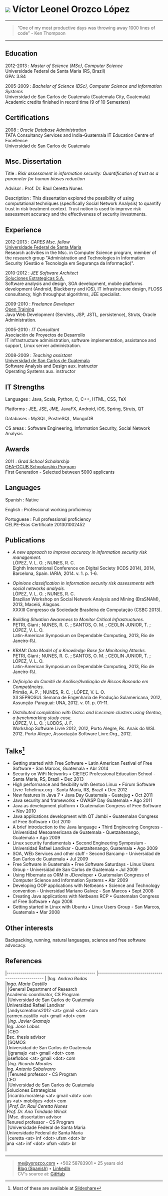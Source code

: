 ![](cvsmall.jpg) Víctor Leonel Orozco López
===========================================

----

>”One of my most productive days was throwing away 1000 lines of code” - Ken Thompson

----


Education
---------

2012-2013
:	*Master of Science (MSc), Computer Science*  
	Universidade Federal de Santa Maria (RS, Brazil)  
	GPA: 3.84

2005-2009 
:	*Bachelor of Science (BSc), Computer Science and Information Systems*  
	Universidad de San Carlos de Guatemala  (Guatemala City, Guatemala)  
	Academic credits finished in record time (9 of 10 Semesters)

Certifications
--------------
2008
:	*Oracle Database Administration*  
	TATA Consultancy Services and India-Guatemala IT Education Centre of Excellence  
	Universidad de San Carlos de Guatemala


Msc. Dissertation
-----------------
Title
:	*Risk assessment in information security: Quantification of trust as a parameter for human biases reduction*

Advisor
:	Prof. Dr. Raul Ceretta Nunes

Description
: 	This dissertation explored the possibility of using computational techniques (specifically Social Network Analysis) to quantify trust in risk treatment context. Trust notion is used to improve risk assessment accuracy and the effectiveness of security investments. 

Experience
----------

2012-2013
: 	*CAPES Msc. fellow*  
	[Universidade Federal de Santa Maria](http://www.ufsm.br/)  
	Research activities in the Msc. in Computer Science program, member of the research group "Administration and Technologies in Information Security (Gestão e Tecnologia em Segurança da Informação)".

2010-2012
:	*JEE Software Architect*  
	[Soluciones Estrategicas S.A.](http://www.mobilges.com/)  
	Software analysis and design, SOA development, mobile platforms development (Android, Blackberry and iOS), IT infrastructure design, FLOSS consultancy, high throughput algorithms, JEE specialist. 

2009-2010
: 	*Freelance Developer*  
	[Open Training](http://www.open-training.com/)  
	Java Web Development (Servlets, JSP, JSTL, persistence), Struts, Oracle Administration.


2005-2010
:	*IT Consultant*  
	Asociación de Proyectos de Desarrollo  
	IT infrastructure administration, software implementation, assistance and support, Linux server administration.

2008-2009
:	*Teaching assistant*  
	[Universidad de San Carlos de Guatemala](http://www.usac.edu.gt/)  
	Software Analysis and Design aux. instructor  
	Operating Systems aux. instructor

IT Strengths
------------
Languages
:	Java, Scala, Python, C, C++, HTML, CSS, TeX

Platforms 
:	JEE, JSE, JME, JavaFX, Android, iOS, Spring, Struts, QT

Databases
:	MySQL, PostreSQL, MongoDB

CS areas
:	Software Engineering, Information Security, Social Network Analysis

Awards
------
2011
:	*Grad School Scholarship*  
	[OEA-GCUB Schoolarship Program](http://www.grupocoimbra.org.br/coimbra/index.php?option=com_content&view=article&id=251:estudantes-selecionados-paec-20122013-oeagcub&catid=36:principal)  
	First Generation - Selected between 5000 applicants

Languages
---------
Spanish
:	Native 

English
:	Professional working proficiency

Portuguese
:	Full professional proficiency  
	CELPE-Bras Certificate 201301002452

Publications
------------
* *A new approach to improve accuracy in information security risk management.*  
LÓPEZ, V. L. O. ; NUNES, R. C.  
Eighth International Conference on Digital Society (ICDS 2014), 2014, Barcelona, Spain.
IARIA, 2014. v. 1. p. 1-6. 

* *Opinions classification in information security risk assessments with social networks analysis.*  
LÓPEZ, V. L. O. ; NUNES, R. C.  
Brazilian Workshop on Social Network Analysis and Mining (BraSNAM), 2013, Maceió, Alagoas.  
XXXIII Congresso da Sociedade Brasileira de Computação (CSBC 2013).

* *Building Situation Awareness to Monitor Critical Infrastructures.*  
PETRI, Giani ; NUNES, R. C. ; SANTOS, O. M. ; CEOLIN JUNIOR, T. ; LÓPEZ, V. L. O.  
Latin-American Symposium on Dependable Computing, 2013, Rio de Janeiro-RJ.

* *KBAM: Data Model of a Knowledge Base for Monitoring Attacks.*  
PETRI, Giani ; NUNES, R. C. ; SANTOS, O. M. ; CEOLIN JUNIOR, T. ; LÓPEZ, V. L. O.  
Latin-American Symposium on Dependable Computing, 2013, Rio de Janeiro-RJ.

* *Definição do Comitê de Análise/Avaliação de Riscos Baseado em Competências.*  
Primão, A. P. ; NUNES, R. C. ; LÓPEZ, V. L. O.  
XII SEPROSUL Semana de Engenharia de Produção Sulamericana, 2012, Assunção-Paraguai: UNA, 2012. v. 01. p. 01-11.

* *Distributed compilation with Distcc and Icecream clusters using Gentoo, a benchmarking study case.*  
LÓPEZ, V. L. O. ; LOBOS, J. F.  
Workshop Software Livre 2012, 2012, Porto Alegre, Rs. Anais do WSL 2012. Porto Alegre, Associação Software Livre.Org., 2012.


Talks[^1]
---------
* Getting started with Free Software • Latin American Festival of Free Software - San Marcos, Guatemala • Abr 2014
* Security on WiFi Networks • CIETEC Professional Education School - Santa Maria, RS, Brazil • Dec 2013
* High performance and flexibility with Gentoo Linux • Fórum Software Livre Tchelinux.org - Santa Maria, RS, Brazil • Dec 2012
* New features in Java 7 • Java Day Guatemala - Guatejug • Oct 2011
* Java security and frameworks • OWASP Day Guatemala • Ago 2011
* Java as development platform • Guatemalan Congress of Free Software • Nov 2010
* Java applications development with QT Jambi • Guatemalan Congress of Free Software • Oct 2010
* A brief introduction to the Java language • Third Engineering Congress - Universidad Mesoamericana de Guatemala - Quetzaltenango, Guatemala • Ago 2009
* Linux security fundamentals • Second Engineering Symposium - Universidad Rafael Landivar - Quetzaltenango, Guatemala • Ago 2009
* SOA, WEb Services and other stuff - Second Barcamp - Universidad de San Carlos de Guatemala • Jul 2009
* Free Software in Guatemala • Free Software Saturdays - Linux Users Group - Universidad de San Carlos de Guatemala • Jul 2009
* Using Hibernate as ORM in JDeveloper • Guatemalan Congress of Computer Science and Information Systems • Abr 2009
* Developing OOP applications with Netbeans • Science and Technology convention - Universidad Mariano Galvez - San Marcos • Sept 2008
* Creating Java applications with Netbeans RCP • Guatemalan Congress of Free Software • Ago 2008
* Getting started in Linux with Ubuntu • Linux Users Group - San Marcos, Guatemala • Mar 2008

[^1]: Most of these are available at [Slideshare](http://www.slideshare.net/tuxtor/)



Other interests
---------------
Backpacking, running, natural languages, science and free software advocacy.


References
----------
|-------------------------------------------- 		|---------------------------------------------------	|
|*Ing. Andrea Rodas*<br />							|*Inga. Maria Castillo*<br />							|
|General Department of Research<br />				|Academic coordinator, CS Program<br />					|
|Universidad de San Carlos de Guatemala<br />		|Universidad Rafael Landivar<br />						|
|andyscreations2012 \<at> gmail \<dot> com<br />	|carmen.castillo \<at> gmail \<dot> com<br />			|
|*Ing. Javier Gramajo*<br />						|*Ing. Jose Lobos*<br />								|
|CEO<br />											|Bsc. thesis advisor<br />								|
|SQMOS<br />									 	|Universidad de San Carlos de Guatemala<br />			|
|jgramajo \<at> gmail \<dot> com<br />				|joseflobos \<at> gmail \<dot> com<br />  				|
|*Ing. Ricardo Morales*<br />						|*Ing. Antonio Sobalvarro*<br />						|
|Tenured professor - CS Program<br />				|CEO<br />												|
|Universidad de San Carlos de Guatemala<br />		|Soluciones Estrategicas<br />							|
|ricardo.moralesp \<at> gmail \<dot> com<br />		|as \<at> mobilges \<dot> com<br /> 					|
|*Prof. Dr. Raul Ceretta Nunes*<br />				|*Prof. Dr. Ana Trindade Winck*<br />					|
|Msc. dissertation advisor<br />					|Tenured professor - CS Program<br />					|
|Universidade Federal de Santa Maria<br />			|Universidade Federal de Santa Maria<br />				|
|ceretta \<at> inf \<dot> ufsm \<dot> br<br />		|ana \<at> inf \<dot> ufsm \<dot> br<br />				|

------
> <me@vorozco.com> • +502 58783901 • 25 years old\
> [Blog (Spanish)](http://tuxtor.shekalug.org/) • [LinkedIn](http://gt.linkedin.com/in/victororozco)\
> CV's source at: [GitHub](http://github.com/tuxtor/resume)
